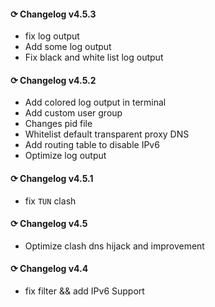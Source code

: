 #### ⟳ Changelog v4.5.3
- fix log output
- Add some log output
- Fix black and white list log output

#### ⟳ Changelog v4.5.2
- Add colored log output in terminal
- Add custom user group
- Changes pid file
- Whitelist default transparent proxy DNS
- Add routing table to disable IPv6
- Optimize log output

#### ⟳ Changelog v4.5.1
- fix `TUN` clash

#### ⟳ Changelog v4.5
- Optimize clash dns hijack and improvement

#### ⟳ Changelog v4.4
- fix filter && add IPv6 Support